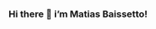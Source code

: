 ### Hi there 👋 i’m Matias Baissetto!

<!--
**matibaissetto/matibaissetto** is a ✨ _special_ ✨ repository because its `README.md` (this file) appears on your GitHub profile.

- 🔭 I am currently working on Fit Style.
- 🌱 I am currently learning html and css in the Coder House web development course.
-->
